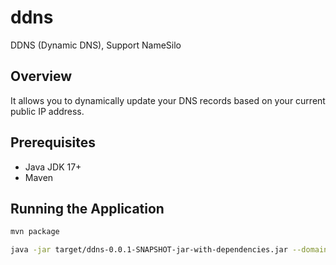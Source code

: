 # ddns
DDNS (Dynamic DNS), Support NameSilo

## Overview

It allows you to dynamically update your DNS records based on your current public IP address.

## Prerequisites

- Java JDK 17+
- Maven

## Running the Application
```sh
mvn package

java -jar target/ddns-0.0.1-SNAPSHOT-jar-with-dependencies.jar --domain=YOURDOMAIN --key=YOURKEY
```

